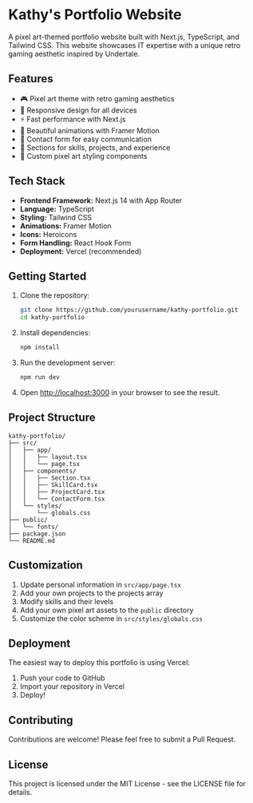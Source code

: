 # Kathy's Portfolio Website

A pixel art-themed portfolio website built with Next.js, TypeScript, and Tailwind CSS. This website showcases IT expertise with a unique retro gaming aesthetic inspired by Undertale.

## Features

- 🎮 Pixel art theme with retro gaming aesthetics
- 📱 Responsive design for all devices
- ⚡ Fast performance with Next.js
- 🎨 Beautiful animations with Framer Motion
- 📝 Contact form for easy communication
- 🎯 Sections for skills, projects, and experience
- 🎨 Custom pixel art styling components

## Tech Stack

- **Frontend Framework:** Next.js 14 with App Router
- **Language:** TypeScript
- **Styling:** Tailwind CSS
- **Animations:** Framer Motion
- **Icons:** Heroicons
- **Form Handling:** React Hook Form
- **Deployment:** Vercel (recommended)

## Getting Started

1. Clone the repository:

   ```bash
   git clone https://github.com/yourusername/kathy-portfolio.git
   cd kathy-portfolio
   ```

2. Install dependencies:

   ```bash
   npm install
   ```

3. Run the development server:

   ```bash
   npm run dev
   ```

4. Open [http://localhost:3000](http://localhost:3000) in your browser to see the result.

## Project Structure

```
kathy-portfolio/
├── src/
│   ├── app/
│   │   ├── layout.tsx
│   │   └── page.tsx
│   ├── components/
│   │   ├── Section.tsx
│   │   ├── SkillCard.tsx
│   │   ├── ProjectCard.tsx
│   │   └── ContactForm.tsx
│   └── styles/
│       └── globals.css
├── public/
│   └── fonts/
├── package.json
└── README.md
```

## Customization

1. Update personal information in `src/app/page.tsx`
2. Add your own projects to the projects array
3. Modify skills and their levels
4. Add your own pixel art assets to the `public` directory
5. Customize the color scheme in `src/styles/globals.css`

## Deployment

The easiest way to deploy this portfolio is using Vercel:

1. Push your code to GitHub
2. Import your repository in Vercel
3. Deploy!

## Contributing

Contributions are welcome! Please feel free to submit a Pull Request.

## License

This project is licensed under the MIT License - see the LICENSE file for details.
